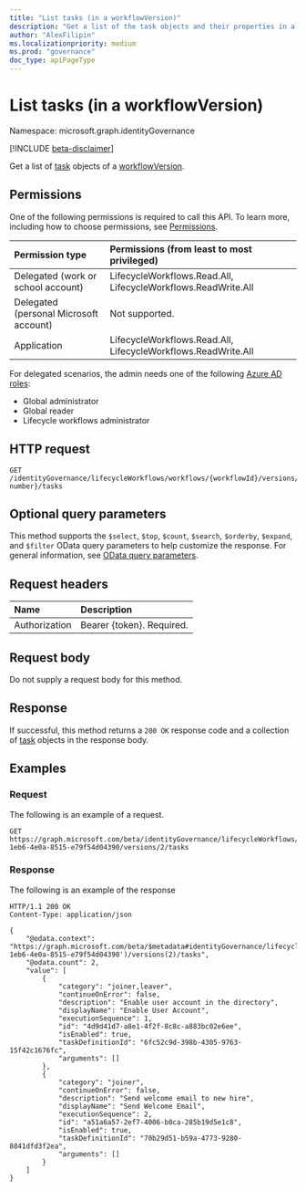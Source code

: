 ```yaml
---
title: "List tasks (in a workflowVersion)"
description: "Get a list of the task objects and their properties in a workflowVersion."
author: "AlexFilipin"
ms.localizationpriority: medium
ms.prod: "governance"
doc_type: apiPageType
---
```


# List tasks (in a workflowVersion)

Namespace: microsoft.graph.identityGovernance

[!INCLUDE [beta-disclaimer](../../includes/beta-disclaimer.md)]

Get a list of [task](../resources/identitygovernance-task.md) objects of a [workflowVersion](../resources/identitygovernance-workflowversion.md).

## Permissions

One of the following permissions is required to call this API. To learn more, including how to choose permissions, see [Permissions](/graph/permissions-reference).

|Permission type|Permissions (from least to most privileged)|
|:---|:---|
|Delegated (work or school account)|LifecycleWorkflows.Read.All, LifecycleWorkflows.ReadWrite.All|
|Delegated (personal Microsoft account)|Not supported.|
|Application|LifecycleWorkflows.Read.All, LifecycleWorkflows.ReadWrite.All|

For delegated scenarios, the admin needs one of the following [Azure AD roles](/azure/active-directory/users-groups-roles/directory-assign-admin-roles#available-roles):

- Global administrator
- Global reader
- Lifecycle workflows administrator

## HTTP request

<!-- {
  "blockType": "ignored"
}
-->
``` http
GET /identityGovernance/lifecycleWorkflows/workflows/{workflowId}/versions/{version number}/tasks
```

## Optional query parameters

This method supports the `$select`, `$top`, `$count`, `$search`, `$orderby`, `$expand`, and `$filter` OData query parameters to help customize the response. For general information, see [OData query parameters](/graph/query-parameters).

## Request headers

|Name|Description|
|:---|:---|
|Authorization|Bearer {token}. Required.|

## Request body

Do not supply a request body for this method.

## Response

If successful, this method returns a `200 OK` response code and a collection of [task](../resources/identitygovernance-task.md) objects in the response body.

## Examples

### Request

The following is an example of a request.
<!-- {
  "blockType": "request",
  "name": "lifecycleworkflows_list_workflowversion_task"
}
-->
``` http
GET https://graph.microsoft.com/beta/identityGovernance/lifecycleWorkflows/workflows/156ce798-1eb6-4e0a-8515-e79f54d04390/versions/2/tasks
```

### Response

The following is an example of the response

<!-- {
  "blockType": "response",
  "truncated": true,
  "@odata.type": "Collection(microsoft.graph.identityGovernance.workflowVersion)"
}
-->
``` http
HTTP/1.1 200 OK
Content-Type: application/json

{
    "@odata.context": "https://graph.microsoft.com/beta/$metadata#identityGovernance/lifecycleWorkflows/workflows('156ce798-1eb6-4e0a-8515-e79f54d04390')/versions(2)/tasks",
    "@odata.count": 2,
    "value": [
        {
            "category": "joiner,leaver",
            "continueOnError": false,
            "description": "Enable user account in the directory",
            "displayName": "Enable User Account",
            "executionSequence": 1,
            "id": "4d9d41d7-a8e1-4f2f-8c8c-a883bc02e6ee",
            "isEnabled": true,
            "taskDefinitionId": "6fc52c9d-398b-4305-9763-15f42c1676fc",
            "arguments": []
        },
        {
            "category": "joiner",
            "continueOnError": false,
            "description": "Send welcome email to new hire",
            "displayName": "Send Welcome Email",
            "executionSequence": 2,
            "id": "a51a6a57-2ef7-4006-b0ca-285b19d5e1c8",
            "isEnabled": true,
            "taskDefinitionId": "70b29d51-b59a-4773-9280-8841dfd3f2ea",
            "arguments": []
        }
    ]
}
```
